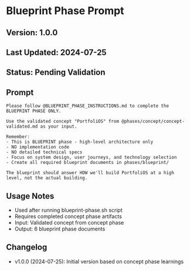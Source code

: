 # Blueprint Phase Prompt

## Version: 1.0.0
## Last Updated: 2024-07-25
## Status: Pending Validation

## Prompt

```
Please follow @BLUEPRINT_PHASE_INSTRUCTIONS.md to complete the BLUEPRINT PHASE ONLY.

Use the validated concept "PortfoliOS" from @phases/concept/concept-validated.md as your input.

Remember:
- This is BLUEPRINT phase - high-level architecture only
- NO implementation code
- NO detailed technical specs
- Focus on system design, user journeys, and technology selection
- Create all required blueprint documents in phases/blueprint/

The blueprint should answer HOW we'll build PortfoliOS at a high level, not the actual building.
```

## Usage Notes
- Used after running blueprint-phase.sh script
- Requires completed concept phase artifacts
- Input: Validated concept from concept phase
- Output: 6 blueprint phase documents

## Changelog
- v1.0.0 (2024-07-25): Initial version based on concept phase learnings